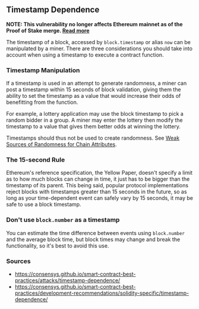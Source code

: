 ## Timestamp Dependence

**NOTE: This vulnerability no longer affects Ethereum mainnet as of the Proof of Stake merge. [Read more](https://ethereum.stackexchange.com/a/140818)**

The timestamp of a block, accessed by `block.timestamp` or alias `now` can be manipulated by a miner. There are three considerations you should take into account when using a timestamp to execute a contract function.

### Timestamp Manipulation

If a timestamp is used in an attempt to generate randomness, a miner can post a timestamp within 15 seconds of block validation, giving them the ability to set the timestamp as a value that would increase their odds of benefitting from the function.

For example, a lottery application may use the block timestamp to pick a random bidder in a group. A miner may enter the lottery then modify the timestamp to a value that gives them better odds at winning the lottery.

Timestamps should thus not be used to create randomness. See [Weak Sources of Randomness for Chain Attributes](weak-sources-randomness.md).

### The 15-second Rule

Ethereum's reference specification, the Yellow Paper, doesn't specify a limit as to how much blocks can change in time, it just has to be bigger than the timestamp of its parent. This being said, popular protocol implementations reject blocks with timestamps greater than 15 seconds in the future, so as long as your time-dependent event can safely vary by 15 seconds, it may be safe to use a block timestamp.

### Don't use `block.number` as a timestamp

You can estimate the time difference between events using `block.number` and the average block time, but block times may change and break the functionality, so it's best to avoid this use.


### Sources

- https://consensys.github.io/smart-contract-best-practices/attacks/timestamp-dependence/
- https://consensys.github.io/smart-contract-best-practices/development-recommendations/solidity-specific/timestamp-dependence/
